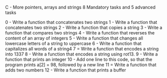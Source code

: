 C - More pointers, arrays and strings
8 Mandatory tasks and 5 advanced tasks

0 - Write a function that concatenates two strings
1 - Write a function that concatenates two strings
2 - Write a function that copies a string
3 - Write a function that compares two strings
4 - Write a function that reverses the content of an array of integers
5 - Write a function that changes all lowercase letters of a string to uppercase
6 - Write a function that capitalizes all words of a string4
7 = Write a function that encodes a string into 1337
8 - Write a function that encodes a string using rot13.
9 - Write a function that prints an integer
10 - Add one line to this code, so that the program prints a[2] = 98, followed by a new line
11 = Write a function that adds two numbers
12 - Write a function that prints a buffer
